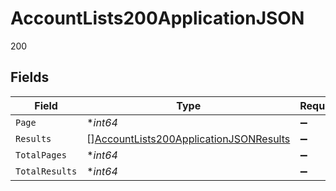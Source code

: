 # AccountLists200ApplicationJSON

200


## Fields

| Field                                                                                                       | Type                                                                                                        | Required                                                                                                    | Description                                                                                                 | Example                                                                                                     |
| ----------------------------------------------------------------------------------------------------------- | ----------------------------------------------------------------------------------------------------------- | ----------------------------------------------------------------------------------------------------------- | ----------------------------------------------------------------------------------------------------------- | ----------------------------------------------------------------------------------------------------------- |
| `Page`                                                                                                      | **int64*                                                                                                    | :heavy_minus_sign:                                                                                          | N/A                                                                                                         | 1                                                                                                           |
| `Results`                                                                                                   | [][AccountLists200ApplicationJSONResults](../../models/operations/accountlists200applicationjsonresults.md) | :heavy_minus_sign:                                                                                          | N/A                                                                                                         |                                                                                                             |
| `TotalPages`                                                                                                | **int64*                                                                                                    | :heavy_minus_sign:                                                                                          | N/A                                                                                                         | 2                                                                                                           |
| `TotalResults`                                                                                              | **int64*                                                                                                    | :heavy_minus_sign:                                                                                          | N/A                                                                                                         | 25                                                                                                          |
